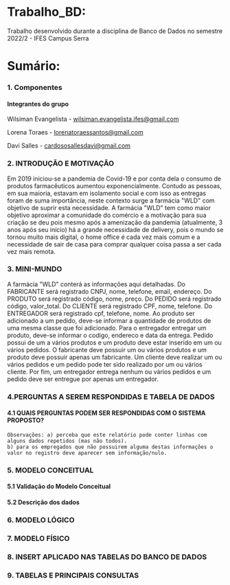 # Trabalho_BD: 
Trabalho desenvolvido durante a disciplina de Banco de Dados no semestre 2022/2 - IFES Campus Serra

# Sumário:

### 1. Componentes

#### Integrantes do grupo

Wilsiman Evangelista - wilsiman.evangelista.ifes@gmail.com

Lorena Toraes - lorenatoraessantos@gmail.com

Davi Salles - cardososallesdavi@gmail.com

### 2. INTRODUÇÃO E MOTIVAÇÃO

Em 2019 iniciou-se a pandemia de Covid-19 e por conta dela o consumo de produtos farmacêuticos aumentou exponencialmente. Contudo as pessoas, em sua maioria, estavam em isolamento social e com isso as entregas foram de suma importância, neste contexto surge a farmácia "WLD" com objetivo de suprir esta necessidade. A farmácia "WLD" tem como maior objetivo aproximar a comunidade do comércio e a motivação para sua criação se deu pois mesmo após a amenização da pandemia (atualmente, 3 anos após seu início) há a grande necessidade de delivery, pois o mundo se tornou muito mais digital, o home office é cada vez mais comum e a necessidade de sair de casa para comprar qualquer coisa passa a ser cada vez mais remota.

### 3. MINI-MUNDO

A farmácia "WLD" conterá as informações aqui detalhadas. Do FABRICANTE será registrado CNPJ, nome, telefone, email, endereço. Do PRODUTO será registrado código, nome, preço. Do PEDIDO será registrado código, valor_total. Do CLIENTE será registrado CPF, nome, telefone. Do ENTREGADOR será registrado cpf, telefone, nome.
Ao produto ser adicionado a um pedido, deve-se informar a quantidade de produtos de uma mesma classe que foi adicionado. Para o entregador entregar um produto, deve-se informar o codigo, endereco e data da entrega. Pedido possui de um a vários produtos e um produto deve estar inserido em um ou vários pedidos. O fabricante deve possuir um ou vários produtos e um produto deve possuir apenas um fabricante. Um cliente deve realizar um ou vários pedidos e um pedido pode ter sido realizado por um ou vários cliente. Por fim, um entregador entrega nenhum ou vários pedidos e um pedido deve ser entregue por apenas um entregador.

### 4.PERGUNTAS A SEREM RESPONDIDAS E TABELA DE DADOS
 #### 4.1 QUAIS PERGUNTAS PODEM SER RESPONDIDAS COM O SISTEMA PROPOSTO?
    Observações: a) perceba que este relatório pode conter linhas com alguns dados repetidos (mas não todos). 
    b) para os empregados que não possuirem alguma destas informações o valor no registro deve aparecer sem informação/nulo.
    
### 5. MODELO CONCEITUAL
 #### 5.1 Validação do Modelo Conceitual
 #### 5.2 Descrição dos dados
### 6. MODELO LÓGICO
### 7. MODELO FÍSICO
### 8. INSERT APLICADO NAS TABELAS DO BANCO DE DADOS
### 9. TABELAS E PRINCIPAIS CONSULTAS
